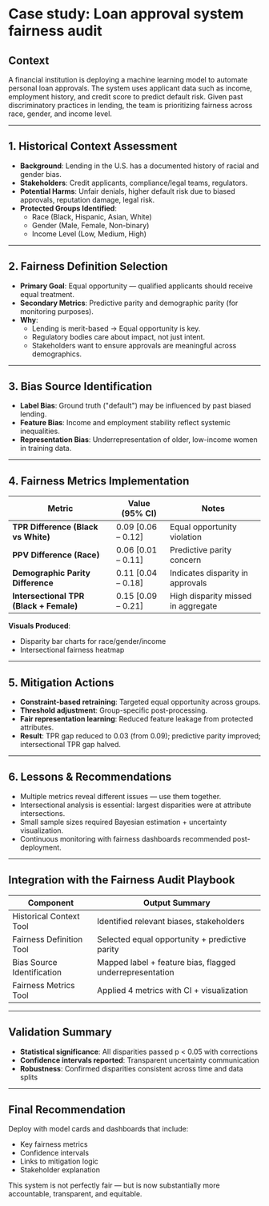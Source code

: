 # Case study: Loan approval system fairness audit 

## Context

A financial institution is deploying a machine learning model to automate personal loan approvals. The system uses applicant data such as income, employment history, and credit score to predict default risk. Given past discriminatory practices in lending, the team is prioritizing fairness across race, gender, and income level.

---

## 1. Historical Context Assessment

- **Background**: Lending in the U.S. has a documented history of racial and gender bias.
- **Stakeholders**: Credit applicants, compliance/legal teams, regulators.
- **Potential Harms**: Unfair denials, higher default risk due to biased approvals, reputation damage, legal risk.
- **Protected Groups Identified**:
  - Race (Black, Hispanic, Asian, White)
  - Gender (Male, Female, Non-binary)
  - Income Level (Low, Medium, High)

---

## 2. Fairness Definition Selection

- **Primary Goal**: Equal opportunity — qualified applicants should receive equal treatment.
- **Secondary Metrics**: Predictive parity and demographic parity (for monitoring purposes).
- **Why**:
  - Lending is merit-based → Equal opportunity is key.
  - Regulatory bodies care about impact, not just intent.
  - Stakeholders want to ensure approvals are meaningful across demographics.

---

## 3. Bias Source Identification

- **Label Bias**: Ground truth ("default") may be influenced by past biased lending.
- **Feature Bias**: Income and employment stability reflect systemic inequalities.
- **Representation Bias**: Underrepresentation of older, low-income women in training data.

---

## 4. Fairness Metrics Implementation

| Metric                            | Value (95% CI)     | Notes                              |
|----------------------------------|--------------------|------------------------------------|
| **TPR Difference (Black vs White)** | 0.09 [0.06 – 0.12]  | Equal opportunity violation        |
| **PPV Difference (Race)**          | 0.06 [0.01 – 0.11]  | Predictive parity concern          |
| **Demographic Parity Difference**  | 0.11 [0.04 – 0.18]  | Indicates disparity in approvals   |
| **Intersectional TPR (Black + Female)** | 0.15 [0.09 – 0.21] | High disparity missed in aggregate |

**Visuals Produced**:
- Disparity bar charts for race/gender/income
- Intersectional fairness heatmap

---

## 5. Mitigation Actions

- **Constraint-based retraining**: Targeted equal opportunity across groups.
- **Threshold adjustment**: Group-specific post-processing.
- **Fair representation learning**: Reduced feature leakage from protected attributes.
- **Result**: TPR gap reduced to 0.03 (from 0.09); predictive parity improved; intersectional TPR gap halved.

---

## 6. Lessons & Recommendations

- Multiple metrics reveal different issues — use them together.
- Intersectional analysis is essential: largest disparities were at attribute intersections.
- Small sample sizes required Bayesian estimation + uncertainty visualization.
- Continuous monitoring with fairness dashboards recommended post-deployment.

---

## Integration with the Fairness Audit Playbook

| Component                     | Output Summary                                      |
|------------------------------|------------------------------------------------------|
| Historical Context Tool      | Identified relevant biases, stakeholders             |
| Fairness Definition Tool     | Selected equal opportunity + predictive parity       |
| Bias Source Identification   | Mapped label + feature bias, flagged underrepresentation |
| Fairness Metrics Tool        | Applied 4 metrics with CI + visualization            |

---

## Validation Summary

- **Statistical significance**: All disparities passed p < 0.05 with corrections
- **Confidence intervals reported**: Transparent uncertainty communication
- **Robustness**: Confirmed disparities consistent across time and data splits

---

## Final Recommendation

Deploy with model cards and dashboards that include:
- Key fairness metrics
- Confidence intervals
- Links to mitigation logic
- Stakeholder explanation

This system is not perfectly fair — but is now substantially more accountable, transparent, and equitable.
